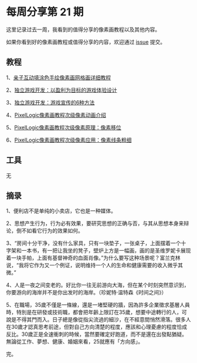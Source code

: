 # 每周分享第 21 期

这里记录过去一周，我看到的值得分享的像素画教程以及其他内容。

如果你看到好的像素画教程或值得分享的内容，欢迎通过 [issue](https://github.com/pixel32/Weekly_PixelartTutorials/issues) 提交。

## 教程
1、[亲子互动填涂色手绘像素画网格画详细教程](http://mp.weixin.qq.com/s?__biz=MjM5MTYxNTcwMQ==&mid=2650553954&idx=1&sn=48af440e20b3893a29b92f3a7595bb10&chksm=beba41d889cdc8ce53bb778e9949fdb87b99986266ed51c4c96da21041242d92fbdcae54c908#rd)

2、[独立游戏开发：以盈利为目标的游戏体验设计](http://mp.weixin.qq.com/s?__biz=MjM5MTYxNTcwMQ==&mid=2650553977&idx=1&sn=6f1571e5cb7c222443983207f7d7429c&chksm=beba41c389cdc8d5ad5b05fd416b97723c696a5c77dda8109f5557e492f96b3bbf56dcb7aeee#rd)

3、[独立游戏开发：游戏宣传的6种方法](http://mp.weixin.qq.com/s?__biz=MjM5MTYxNTcwMQ==&mid=2650554001&idx=1&sn=84529f62042a64f7c744970b806c5f64&chksm=beba412b89cdc83d163253ffb558834bd2d0a48bc6c5bf3b2550aa0e49c004813460d2239e52#rd)

4、[PixelLogic像素画教程次级像素动画介绍](http://mp.weixin.qq.com/s?__biz=MjM5MTYxNTcwMQ==&mid=2650554031&idx=1&sn=34fd76333d3cae837d0e38f9fae0dd2b&chksm=beba411589cdc8039543252a6213441d66918ea115af7a80a25106b72d31c3763f3669e5cc8f#rd)

5、[PixelLogic像素画教程次级像素原理：像素移位](http://mp.weixin.qq.com/s?__biz=MjM5MTYxNTcwMQ==&mid=2650554055&idx=1&sn=76b4ff26fca576bcc508e5762c5ec42f&chksm=beba417d89cdc86b59596b3c13bb4790096bbbcbe1276514235b1035ad1b564aab275db9e276#rd)

6、[PixelLogic像素画教程次级像素应用：像素线条粗细](http://mp.weixin.qq.com/s?__biz=MjM5MTYxNTcwMQ==&mid=2650554084&idx=1&sn=a75b5333770d1f6dfe63d7cf2e02cd19&chksm=beba415e89cdc848d53ec30dd682a4cf65c8d27e0b6302f1a057e381f69ce94fea78faa04474#rd)

## 工具
无

## 摘录
1、便利店不是单纯的小卖店，它也是一种媒体。

2、思想产生行为，行为必有效果，要研究思想的正确与否，与其从思想本身来辩论，倒不如看它行为的效果如何。

3、“房间十分干净，没有什么家具，只有一块垫子，一张桌子，上面摆着一个十字架和一本书，有一把让我坐的凳子，壁炉上方是一幅画，画的是圣维罗妮卡展现着一块手帕，上面有基督神奇的血面肖像。”为什么要写这种场景呢？富兰克林说，“我将它作为又一个例证，说明维持一个人的生命和健康需要的收入微乎其微。”

4、人是一夜之间变老的。好比你一往无前游向大海，但在某个时刻突然意识到，你要游向的海岸并不是你出发时的海岸。（珍妮特·温特森《时间之间》）

5、在職場，35歲不僅是一條線，還是一堵堅硬的牆，因為許多企業徵求基層人員時，特別是在研發或技術職，都會把年齡上限訂在35歲，想要中途轉行的人，可說是不得其門而入。日子總是像從指尖流過的細沙，在不經意間悄然滑落。很多人在30歲才認真思考前途，但對自己方向清楚的程度，應該和心理憂慮的程度恰成反比。30歲正是全速衝刺的時候，當然要確定好跑道，而不是還在出發點猶疑。無論從工作、夢想、健康、婚姻來看，25就應有「方向感」。

完。